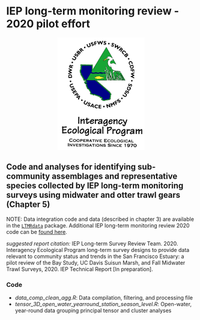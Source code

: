 # IEP long-term monitoring review - 2020 pilot effort

<p align="center">
  <img src='IEP_logo_compliant_colors.jpg' height="300" />
</p>

## Code and analyses for identifying sub-community assemblages and representative species collected by IEP long-term monitoring surveys using midwater and otter trawl gears (Chapter 5)

NOTE: Data integration code and data (described in chapter 3) are
available in the [`LTMRdata`](https://github.com/sbashevkin/LTMRdata)
package. Additional IEP long-term monitoring review 2020 code can be [found here](https://github.com/sbashevkin/LTMRpilot).

_suggested report citation:_ IEP Long-term Survey Review Team. 2020. Interagency Ecological Program long-term survey designs to provide data relevant to community status and trends in the San Francisco Estuary: a pilot review of the Bay Study, UC Davis Suisun Marsh, and Fall Midwater Trawl Surveys, 2020. IEP Technical Report [In preparation]. 


### Code

- *data_comp_clean_agg.R*: Data compilation, filtering, and processing file
- *tensor_3D_open_water_yearround_station_season_level.R*: Open-water, year-round data grouping principal tensor and cluster analyses



